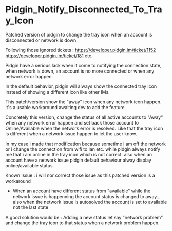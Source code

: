 # Pidgin_Notify_Disconnected_To_Tray_Icon
Patched version of pidgin to change the tray icon when an account is disconnected or network is down 

Following those ignored tickets :
https://developer.pidgin.im/ticket/1152
https://developer.pidgin.im/ticket/181
etc. 

Pidgin have a serious lack when it come to notifying the connection state, when network is down, an account is no more connected or when any network error happen. 

In the default behavior, pidgin will always show the connected tray icon instead of showing a different icon like other IMs. 

This patch/version show the "away" icon when any network icon happen. it's a usable workaround awaiting dev to add the feature.

Concretely this version, change the status of all active accounts to "Away" when any network error happen and set back those account to Online/Available when the network error is resolved. Like that the tray icon is different when a network issue happen to let the user know. 

In my case i made that modification because sometime i am off the network or i change the connection from wifi to lan etc. while pidgin always notify me that i am online in the tray icon which is not correct. also when an account have a network issue pidgin default behaviour alway display online/available status. 

Known Issue : 
i will nor correct those issue as this patched version is a workaround 
- When an account have different status from "available" while the network issue is happenning the account status is changed to away... also when the network issue is autosolved the account is set to available not the last state  

A good solution would be : 
Adding a new status let say "network problem" and change the tray icon to that status when a network problem happen. 
